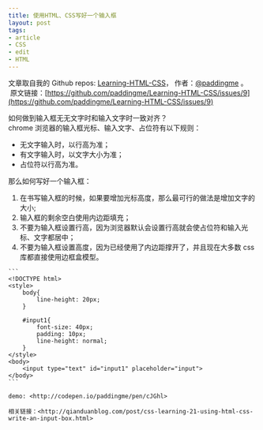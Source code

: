 ```yaml
---
title: 使用HTML、CSS写好一个输入框
layout: post
tags:
- article
- CSS
- edit
- HTML
---
```



 文章取自我的 Github  repos: [Learning-HTML-CSS](https://github.com/paddingme/Learning-HTML-CSS)， 作者：[@paddingme](http://padding.me/about.html) 。 
 &nbsp;原文链接：[https://github.com/paddingme/Learning-HTML-CSS/issues/9](https://github.com/paddingme/Learning-HTML-CSS/issues/9)



  如何做到输入框无无文字时和输入文字时一致对齐？  
  chrome 浏览器的输入框光标、输入文字、占位符有以下规则：
  - 无文字输入时，以行高为准；
  - 有文字输入时，以文字大小为准；
  - 占位符以行高为准。

  那么如何写好一个输入框：
  1. 在书写输入框的时候，如果要增加光标高度，那么最可行的做法是增加文字的大小;
  2. 输入框的剩余空白使用内边距填充；
  3. 不要为输入框设置行高，因为浏览器默认会设置行高就会使占位符和输入光标、文字都居中；
  4. 不要为输入框设置高度，因为已经使用了内边距撑开了，并且现在大多数 css 库都直接使用边框盒模型。

    ```
    <!DOCTYPE html>
    <style>
        body{
            line-height: 20px;
        }

        #input1{
            font-size: 40px;
            padding: 10px;
            line-height: normal;
        }
    </style>
    <body>
        <input type="text" id="input1" placeholder="input">
    </body>
    ```

    demo: <http://codepen.io/paddingme/pen/cJGhl>

    相关链接：<http://qianduanblog.com/post/css-learning-21-using-html-css-write-an-input-box.html>
